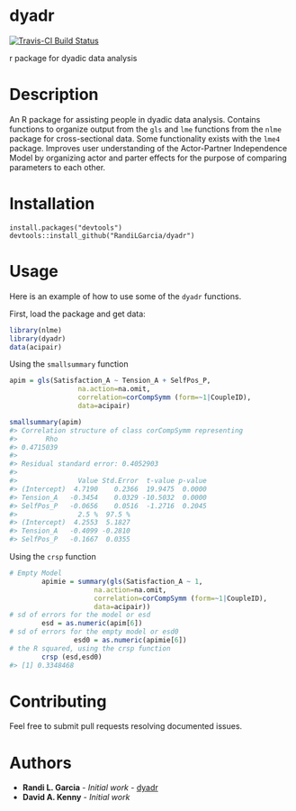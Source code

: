 
<!-- README.md is generated from README.Rmd. Please edit that file -->

# dyadr

[![Travis-CI Build
Status](https://api.travis-ci.org/abarylsky/dyadr.svg?branch=master)](https://travis-ci.org/abarylsky/dyadr)

r package for dyadic data analysis

# Description

An R package for assisting people in dyadic data analysis. Contains
functions to organize output from the `gls` and `lme` functions from the
`nlme` package for cross-sectional data. Some functionality exists with
the `lme4` package. Improves user understanding of the Actor-Partner
Independence Model by organizing actor and parter effects for the
purpose of comparing parameters to each other.

# Installation

    install.packages("devtools")
    devtools::install_github("RandiLGarcia/dyadr")

# Usage

Here is an example of how to use some of the `dyadr` functions.

First, load the package and get data:

``` r
library(nlme)
library(dyadr)
data(acipair)
```

Using the `smallsummary` function

``` r
apim = gls(Satisfaction_A ~ Tension_A + SelfPos_P, 
                 na.action=na.omit, 
                 correlation=corCompSymm (form=~1|CoupleID),
                 data=acipair)

smallsummary(apim)
#> Correlation structure of class corCompSymm representing
#>       Rho 
#> 0.4715039 
#> 
#> Residual standard error: 0.4052903 
#> 
#>               Value Std.Error  t-value p-value
#> (Intercept)  4.7190    0.2366  19.9475  0.0000
#> Tension_A   -0.3454    0.0329 -10.5032  0.0000
#> SelfPos_P   -0.0656    0.0516  -1.2716  0.2045
#>               2.5 %  97.5 %
#> (Intercept)  4.2553  5.1827
#> Tension_A   -0.4099 -0.2810
#> SelfPos_P   -0.1667  0.0355
```

Using the `crsp` function

``` r
# Empty Model
        apimie = summary(gls(Satisfaction_A ~ 1, 
                     na.action=na.omit, 
                     correlation=corCompSymm (form=~1|CoupleID),
                     data=acipair))
# sd of errors for the model or esd
        esd = as.numeric(apim[6])
# sd of errors for the empty model or esd0
                esd0 = as.numeric(apimie[6])
# the R squared, using the crsp function                
        crsp (esd,esd0)
#> [1] 0.3348468
```

# Contributing

Feel free to submit pull requests resolving documented issues.

# Authors

  - **Randi L. Garcia** - *Initial work* -
    [dyadr](https://github.com/RandiLGarcia/dyadr)
  - **David A. Kenny** - *Initial work*
